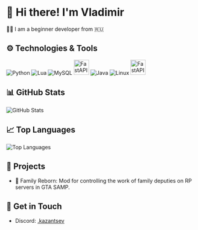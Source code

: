 # 👋 Hi there! I'm Vladimir
🧑‍💻 I am a beginner developer from 🇷🇺

## ⚙️ Technologies & Tools
![Python](https://img.icons8.com/color/48/000000/python--v1.png)
![Lua](https://img.icons8.com/color/48/000000/lua-language.png)
![MySQL](https://img.icons8.com/color/48/000000/mysql-logo.png)
<img src="https://icon.icepanel.io/Technology/png-shadow-512/SQLite.png" alt="FastAPI" width="40" height="40">
![Java](https://img.icons8.com/color/48/000000/java-coffee-cup-logo.png)
![Linux](https://img.icons8.com/color/48/000000/linux.png)
<img src="https://icon.icepanel.io/Technology/svg/FastAPI.svg" alt="FastAPI" width="40" height="40">

## 📊 GitHub Stats
![GitHub Stats](https://github-readme-stats.vercel.app/api?username=bykazantsev&show_icons=true&theme=light)

## 📈 Top Languages
![Top Languages](https://github-readme-stats.vercel.app/api/top-langs/?username=bykazantsev&show_icons=true&theme=light)

## 📃 Projects
- 📝 Family Reborn: Mod for controlling the work of family deputies on RP servers in GTA SAMP.

## 💬 Get in Touch
- Discord: [.kazantsev](https://discord.com/users/539025449028681749)
